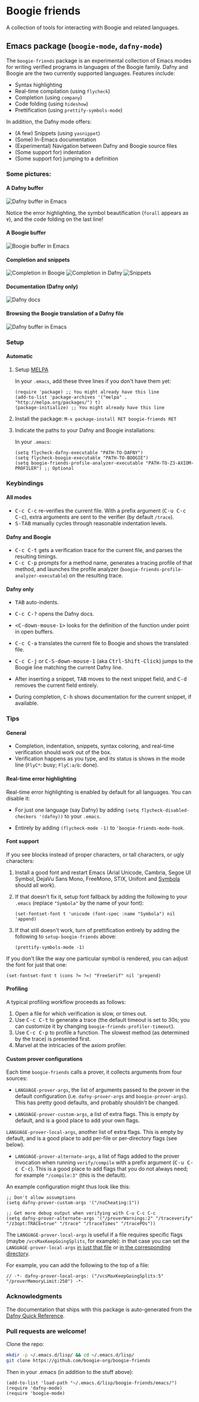 # Boogie friends

A collection of tools for interacting with Boogie and related languages.

## Emacs package (`boogie-mode`, `dafny-mode`)

The `boogie-friends` package is an experimental collection of Emacs modes for
writing verified programs in languages of the Boogie family. Dafny and Boogie
are the two currently supported languages. Features include:

* Syntax highlighting
* Real-time compilation (using `flycheck`)
* Completion (using `company`)
* Code folding (using `hideshow`)
* Prettification (using `prettify-symbols-mode`)

In addition, the Dafny mode offers:

* (A few) Snippets (using `yasnippet`)
* (Some) In-Emacs documentation
* (Experimental) Navigation between Dafny and Boogie source files
* (Some support for) indentation
* (Some support for) jumping to a definition

### Some pictures:

#### A Dafny buffer

![Dafny buffer in Emacs](emacs/pictures/dafny-overview.png)

Notice the error highlighting, the symbol beautification (`forall` appears as `∀`), and the code folding on the last line!

#### A Boogie buffer

![Boogie buffer in Emacs](emacs/pictures/boogie-overview.png)

#### Completion and snippets

![Completion in Boogie](emacs/pictures/boogie-completion.png)
![Completion in Dafny](emacs/pictures/dafny-completion.png)
![Snippets](emacs/pictures/dafny-snippets.png)

#### Documentation (Dafny only)

![Dafny docs](emacs/pictures/dafny-docs.png)

#### Browsing the Boogie translation of a Dafny file

![Dafny buffer in Emacs](emacs/pictures/dafny-to-boogie.png)

### Setup

#### Automatic

1. Setup [MELPA](http://melpa.org/#/getting-started)

    In your `.emacs`, add these three lines if you don't have them yet:

    ```elisp
    (require 'package) ;; You might already have this line
    (add-to-list 'package-archives '("melpa" . "http://melpa.org/packages/") t)
    (package-initialize) ;; You might already have this line
    ```

2. Install the package: `M-x package-install RET boogie-friends RET`

3. Indicate the paths to your Dafny and Boogie installations:

    In your `.emacs`:

    ```elisp
    (setq flycheck-dafny-executable "PATH-TO-DAFNY")
    (setq flycheck-boogie-executable "PATH-TO-BOOGIE")
    (setq boogie-friends-profile-analyzer-executable "PATH-TO-Z3-AXIOM-PROFILER") ;; Optional
    ```

### Keybindings

#### All modes

* <kbd>C-c C-c</kbd> re-verifies the current file. With a prefix argument (<kbd>C-u C-c C-c</kbd>), extra arguments are sent to the verifier (by default `/trace`).
* <kbd>S-TAB</kbd> manually cycles through reasonable indentation levels.

#### Dafny and Boogie

* <kbd>C-c C-t</kbd> gets a verification trace for the current file, and parses the resulting timings.
* <kbd>C-c C-p</kbd> prompts for a method name, generates a tracing profile of that method, and launches the profile analyzer (`boogie-friends-profile-analyzer-executable`) on the resulting trace.

#### Dafny only

* <kbd>TAB</kbd> auto-indents.
* <kbd>C-c C-?</kbd> opens the Dafny docs.
* <kbd>&lt;C-down-mouse-1></kbd> looks for the definition of the function under point in open buffers.
* <kbd>C-c C-a</kbd> translates the current file to Boogie and shows the translated file.
* <kbd>C-c C-j</kbd> or <kbd>C-S-down-mouse-1</kbd> (aka <kbd>Ctrl-Shift-Click</kbd>) jumps to the Boogie line matching the current Dafny line.

* After inserting a snippet, <kbd>TAB</kbd> moves to the next snippet field, and <kbd>C-d</kbd> removes the current field entirely.
* During completion, <kbd>C-h</kbd> shows documentation for the current snippet, if available.

### Tips

#### General

* Completion, indentation, snippets, syntax coloring, and real-time verification should work out of the box.
* Verification happens as you type, and its status is shows in the mode line (`FlyC*`: busy; `FlyC:a/b`: done).

#### Real-time error highlighting

Real-time error highlighting is enabled by default for all languages. You can disable it:

* For just one language (say Dafny) by adding `(setq flycheck-disabled-checkers '(dafny))` to your `.emacs`.

* Entirely by adding `(flycheck-mode -1)` to `'boogie-friends-mode-hook`.

#### Font support

If you see blocks instead of proper characters, or tall characters, or ugly characters:

1. Install a good font and restart Emacs (Arial Unicode, Cambria, Segoe UI Symbol, DejaVu Sans Mono, FreeMono, STIX, Unifont and [Symbola](http://users.teilar.gr/~g1951d/Symbola.zip) should all work).

2. If that doesn't fix it, setup font fallback by adding the following to your `.emacs` (replace `"Symbola"` by the name of your font):
    ```elisp
    (set-fontset-font t 'unicode (font-spec :name "Symbola") nil 'append)
    ```

3. If that still doesn't work, turn of prettification entirely by adding the following to `setup-boogie-friends` above:
    ```elisp
    (prettify-symbols-mode -1)
    ```

If you don't like the way one particular symbol is rendered, you can adjust the font for just that one:

```elisp
(set-fontset-font t (cons ?≔ ?≔) "FreeSerif" nil 'prepend)
```

#### Profiling

A typical profiling workflow proceeds as follows:

1. Open a file for which verification is slow, or times out.
2. Use <kbd>C-c C-t</kbd> to generate a trace (the default timeout is set to 30s; you can customize it by changing `boogie-friends-profiler-timeout`).
3. Use <kbd>C-c C-p</kbd> to profile a function. The slowest method (as determined by the trace) is presented first.
4. Marvel at the intricacies of the axiom profiler.


#### Custom prover configurations

Each time `boogie-friends` calls a prover, it collects arguments from four sources:

* `LANGUAGE-prover-args`, the list of arguments passed to the prover in the default configuration (i.e. `dafny-prover-args` and `boogie-prover-args`). This has pretty good defaults, and probably shouldn't be changed.

* `LANGUAGE-prover-custom-args`, a list of extra flags. This is empty by default, and is a good place to add your own flags.

 `LANGUAGE-prover-local-args`, another list of extra flags. This is empty by default, and is a good place to add per-file or per-directory flags (see below).

* `LANGUAGE-prover-alternate-args`, a list of flags added to the prover invocation when running `verify/compile` with a prefix argument (<kbd>C-u C-c C-c</kbd>). This is a good place to add flags that you do not always need; for example `"/compile:3"` (this is the default).

An example configuration might thus look like this:

```elisp
;; Don't allow assumptions
(setq dafny-prover-custom-args '("/noCheating:1"))

;; Get more debug output when verifying with C-u C-c C-c
(setq dafny-prover-alternate-args '("/proverWarnings:2" "/traceverify" "/z3opt:TRACE=true" "/trace" "/traceTimes" "/tracePOs"))
```

The `LANGUAGE-prover-local-args` is useful if a file requires specific flags (maybe `/vcsMaxKeepGoingSplits`, for example): in that case you can set the `LANGUAGE-prover-local-args` [in just that file](https://www.gnu.org/software/emacs/manual/html_node/emacs/Specifying-File-Variables.html) or [in the corresponding directory](http://www.gnu.org/software/emacs/manual/html_node/emacs/Directory-Variables.html).

For example, you can add the following to the top of a file:

```elisp
// -*- dafny-prover-local-args: ("/vcsMaxKeepGoingSplits:5" "/proverMemoryLimit:250") -*-
```

### Acknowledgments

The documentation that ships with this package is auto-generated from the [Dafny Quick Reference](http://research.microsoft.com/en-us/projects/dafny/reference.aspx).

### Pull requests are welcome!

Clone the repo:

```bash
mkdir -p ~/.emacs.d/lisp/ && cd ~/.emacs.d/lisp/
git clone https://github.com/boogie-org/boogie-friends
```

Then in your .emacs (in addition to the stuff above):

```elisp
(add-to-list 'load-path "~/.emacs.d/lisp/boogie-friends/emacs/")
(require 'dafny-mode)
(require 'boogie-mode)
```
